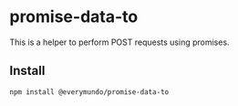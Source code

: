 # promise-data-to
This is a helper to perform POST requests using promises.

## Install
```sh
npm install @everymundo/promise-data-to
```
